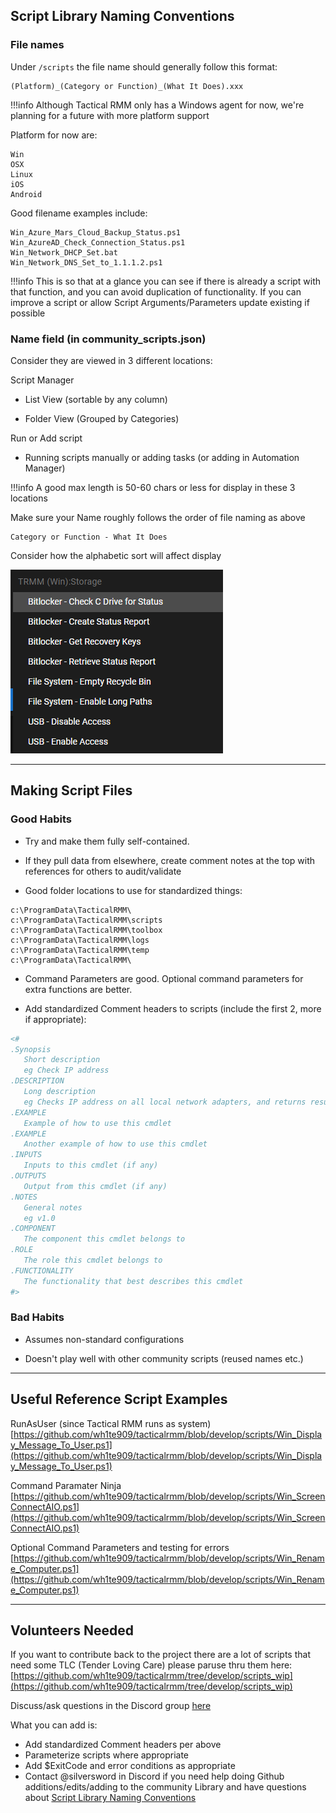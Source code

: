 ## Script Library Naming Conventions

### File names 

Under `/scripts` the file name should generally follow this format:

```
(Platform)_(Category or Function)_(What It Does).xxx
```

!!!info
    Although Tactical RMM only has a Windows agent for now, we're planning for a future with more platform support

Platform for now are:

```
Win
OSX
Linux
iOS
Android
```


Good filename examples include:

```
Win_Azure_Mars_Cloud_Backup_Status.ps1
Win_AzureAD_Check_Connection_Status.ps1
Win_Network_DHCP_Set.bat
Win_Network_DNS_Set_to_1.1.1.2.ps1
```

!!!info
    This is so that at a glance you can see if there is already a script with that function, and you can avoid duplication of functionality. If you can improve a script or allow Script Arguments/Parameters update existing if possible

### Name field (in community_scripts.json)

Consider they are viewed in 3 different locations:

Script Manager

- List View (sortable by any column)

- Folder View (Grouped by Categories)

Run or Add script 

- Running scripts manually or adding tasks (or adding in Automation Manager)

!!!info
    A good max length is 50-60 chars or less for display in these 3 locations

Make sure your Name roughly follows the order of file naming as above

```
Category or Function - What It Does
```

 Consider how the alphabetic sort will affect display

![json_name_examples](images/community_scripts_name_field_example1.png)

*****

## Making Script Files

### Good Habits

- Try and make them fully self-contained. 

- If they pull data from elsewhere, create comment notes at the top with references for others to audit/validate

- Good folder locations to use for standardized things:
```
c:\ProgramData\TacticalRMM\
c:\ProgramData\TacticalRMM\scripts
c:\ProgramData\TacticalRMM\toolbox
c:\ProgramData\TacticalRMM\logs
c:\ProgramData\TacticalRMM\temp
c:\ProgramData\TacticalRMM\
```

- Command Parameters are good. Optional command parameters for extra functions are better. 

- Add standardized Comment headers to scripts (include the first 2, more if appropriate):
```powershell
<#
.Synopsis
   Short description
   eg Check IP address
.DESCRIPTION
   Long description
   eg Checks IP address on all local network adapters, and returns results
.EXAMPLE
   Example of how to use this cmdlet
.EXAMPLE
   Another example of how to use this cmdlet
.INPUTS
   Inputs to this cmdlet (if any)
.OUTPUTS
   Output from this cmdlet (if any)
.NOTES
   General notes
   eg v1.0
.COMPONENT
   The component this cmdlet belongs to
.ROLE
   The role this cmdlet belongs to
.FUNCTIONALITY
   The functionality that best describes this cmdlet
#>
```

### Bad Habits

- Assumes non-standard configurations

- Doesn't play well with other community scripts (reused names etc.)


*****

## Useful Reference Script Examples

RunAsUser (since Tactical RMM runs as system)
[https://github.com/wh1te909/tacticalrmm/blob/develop/scripts/Win_Display_Message_To_User.ps1](https://github.com/wh1te909/tacticalrmm/blob/develop/scripts/Win_Display_Message_To_User.ps1)

Command Paramater Ninja
[https://github.com/wh1te909/tacticalrmm/blob/develop/scripts/Win_ScreenConnectAIO.ps1](https://github.com/wh1te909/tacticalrmm/blob/develop/scripts/Win_ScreenConnectAIO.ps1)

Optional Command Parameters and testing for errors
[https://github.com/wh1te909/tacticalrmm/blob/develop/scripts/Win_Rename_Computer.ps1](https://github.com/wh1te909/tacticalrmm/blob/develop/scripts/Win_Rename_Computer.ps1)

*****

## Volunteers Needed

If you want to contribute back to the project there are a lot of scripts that need some TLC (Tender Loving Care) please paruse thru them here: [https://github.com/wh1te909/tacticalrmm/tree/develop/scripts_wip](https://github.com/wh1te909/tacticalrmm/tree/develop/scripts_wip)

Discuss/ask questions in the Discord group [here](https://discord.com/channels/736478043522072608/744281869499105290)

What you can add is:

   - Add standardized Comment headers per above
   - Parameterize scripts where appropriate
   - Add $ExitCode and error conditions as appropriate
   - Contact @silversword in Discord if you need help doing Github additions/edits/adding to the community Library and have questions about [Script Library Naming Conventions](#script-library-naming-conventions)

